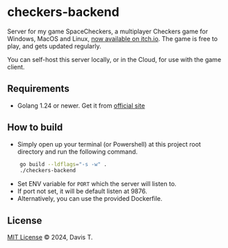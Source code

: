 # checkers-backend

Server for my game SpaceCheckers, a multiplayer Checkers game for Windows, MacOS and Linux, [now available on itch.io](https://longwater1234.itch.io/spacecheckers). The game is free to play, and gets updated regularly.

You can self-host this server locally, or in the Cloud, for use with the game client.

## Requirements

- Golang 1.24 or newer. Get it from [official site](https://go.dev/dl/)

## How to build

- Simply open up your terminal (or Powershell) at this project root directory and run the following command.

```bash
    go build --ldflags="-s -w" .
    ./checkers-backend
```

- Set ENV variable for `PORT` which the server will listen to.
- If port not set, it will be default listen at 9876.
- Alternatively, you can use the provided Dockerfile.

## License

[MIT License](LICENSE) &copy; 2024, Davis T.
